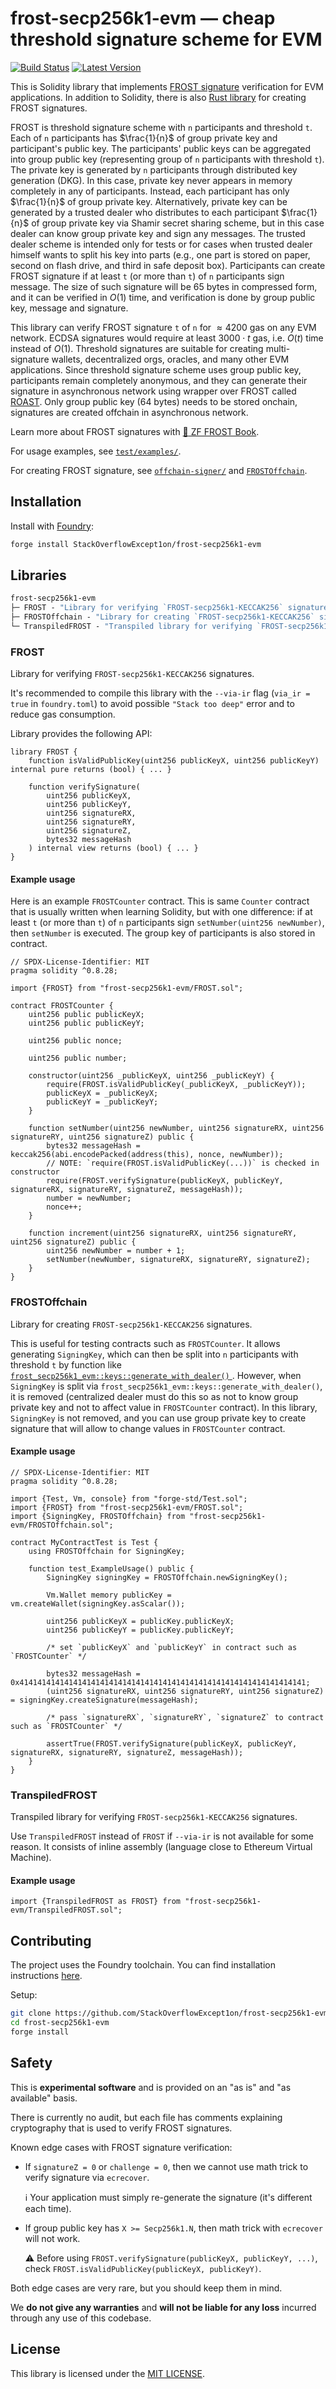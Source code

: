 # frost-secp256k1-evm &mdash; cheap threshold signature scheme for EVM

[![Build Status](https://github.com/StackOverflowExcept1on/frost-secp256k1-evm/actions/workflows/ci.yml/badge.svg)](https://github.com/StackOverflowExcept1on/frost-secp256k1-evm/actions/workflows/ci.yml)
[![Latest Version](https://img.shields.io/crates/v/frost-secp256k1-evm.svg)](https://crates.io/crates/frost-secp256k1-evm)

This is Solidity library that implements [FROST signature](https://github.com/ZcashFoundation/frost) verification for
EVM applications. In addition to Solidity, there is also [Rust library](https://crates.io/crates/frost-secp256k1-evm)
for creating FROST signatures.

FROST is threshold signature scheme with `n` participants and threshold `t`. Each of `n` participants has $\frac{1}{n}$
of group private key and participant's public key. The participants' public keys can be aggregated into group public
key (representing group of `n` participants with threshold `t`). The private key is generated by `n` participants
through distributed key generation (DKG). In this case, private key never appears in memory completely in any of
participants. Instead, each participant has only $\frac{1}{n}$ of group private key. Alternatively, private key can be
generated by a trusted dealer who distributes to each participant $\frac{1}{n}$ of group private key via Shamir secret
sharing scheme, but in this case dealer can know group private key and sign any messages. The trusted dealer scheme is
intended only for tests or for cases when trusted dealer himself wants to split his key into parts (e.g., one part is
stored on paper, second on flash drive, and third in safe deposit box). Participants can create FROST signature if at
least `t` (or more than `t`) of `n` participants sign message. The size of such signature will be 65 bytes in compressed
form, and it can be verified in $O(1)$ time, and verification is done by group public key, message and signature.

This library can verify FROST signature `t` of `n` for $\approx 4200$ gas on any EVM network. ECDSA signatures would
require at least $3000 \cdot t$ gas, i.e. $O(t)$ time instead of $O(1)$. Threshold signatures are suitable for creating
multi-signature wallets, decentralized orgs, oracles, and many other EVM applications. Since threshold signature scheme
uses group public key, participants remain completely anonymous, and they can generate their signature in asynchronous
network using wrapper over FROST called [ROAST](https://github.com/StackOverflowExcept1on/roast). Only group public
key (64 bytes) needs to be stored onchain, signatures are created offchain in asynchronous network.

Learn more about FROST signatures with [:book: ZF FROST Book](https://frost.zfnd.org/frost.html).

For usage examples, see [`test/examples/`](./test/examples).

For creating FROST signature, see [`offchain-signer/`](./offchain-signer) and [`FROSTOffchain`](#frostoffchain).

## Installation

Install with [Foundry](https://getfoundry.sh):

```bash
forge install StackOverflowExcept1on/frost-secp256k1-evm
```

## Libraries

```ml
frost-secp256k1-evm
├─ FROST - "Library for verifying `FROST-secp256k1-KECCAK256` signatures"
├─ FROSTOffchain - "Library for creating `FROST-secp256k1-KECCAK256` signatures"
└─ TranspiledFROST - "Transpiled library for verifying `FROST-secp256k1-KECCAK256` signatures"
```

### FROST

Library for verifying `FROST-secp256k1-KECCAK256` signatures.

It's recommended to compile this library with the `--via-ir` flag (`via_ir = true` in `foundry.toml`) to avoid
possible `"Stack too deep"` error and to reduce gas consumption.

Library provides the following API:

```solidity
library FROST {
    function isValidPublicKey(uint256 publicKeyX, uint256 publicKeyY) internal pure returns (bool) { ... }

    function verifySignature(
        uint256 publicKeyX,
        uint256 publicKeyY,
        uint256 signatureRX,
        uint256 signatureRY,
        uint256 signatureZ,
        bytes32 messageHash
    ) internal view returns (bool) { ... }
}
```

#### Example usage

Here is an example `FROSTCounter` contract. This is same `Counter` contract that is usually written when learning
Solidity, but with one difference: if at least `t` (or more than `t`) of `n` participants sign
`setNumber(uint256 newNumber)`, then `setNumber` is executed. The group key of participants is also stored in contract.

```solidity
// SPDX-License-Identifier: MIT
pragma solidity ^0.8.28;

import {FROST} from "frost-secp256k1-evm/FROST.sol";

contract FROSTCounter {
    uint256 public publicKeyX;
    uint256 public publicKeyY;

    uint256 public nonce;

    uint256 public number;

    constructor(uint256 _publicKeyX, uint256 _publicKeyY) {
        require(FROST.isValidPublicKey(_publicKeyX, _publicKeyY));
        publicKeyX = _publicKeyX;
        publicKeyY = _publicKeyY;
    }

    function setNumber(uint256 newNumber, uint256 signatureRX, uint256 signatureRY, uint256 signatureZ) public {
        bytes32 messageHash = keccak256(abi.encodePacked(address(this), nonce, newNumber));
        // NOTE: `require(FROST.isValidPublicKey(...))` is checked in constructor
        require(FROST.verifySignature(publicKeyX, publicKeyY, signatureRX, signatureRY, signatureZ, messageHash));
        number = newNumber;
        nonce++;
    }

    function increment(uint256 signatureRX, uint256 signatureRY, uint256 signatureZ) public {
        uint256 newNumber = number + 1;
        setNumber(newNumber, signatureRX, signatureRY, signatureZ);
    }
}
```

### FROSTOffchain

Library for creating `FROST-secp256k1-KECCAK256` signatures.

This is useful for testing contracts such as `FROSTCounter`. It allows generating `SigningKey`, which can then be split
into `n` participants with threshold `t` by function like [`frost_secp256k1_evm::keys::generate_with_dealer()`
](https://docs.rs/frost-secp256k1-evm/latest/frost_secp256k1_evm/keys/fn.generate_with_dealer.html). However, when
`SigningKey` is split via `frost_secp256k1_evm::keys::generate_with_dealer()`, it is removed (centralized dealer
must do this so as not to know group private key and not to affect value in `FROSTCounter` contract). In this library,
`SigningKey` is not removed, and you can use group private key to create signature that will allow to change values in
`FROSTCounter` contract.

#### Example usage

```solidity
// SPDX-License-Identifier: MIT
pragma solidity ^0.8.28;

import {Test, Vm, console} from "forge-std/Test.sol";
import {FROST} from "frost-secp256k1-evm/FROST.sol";
import {SigningKey, FROSTOffchain} from "frost-secp256k1-evm/FROSTOffchain.sol";

contract MyContractTest is Test {
    using FROSTOffchain for SigningKey;

    function test_ExampleUsage() public {
        SigningKey signingKey = FROSTOffchain.newSigningKey();

        Vm.Wallet memory publicKey = vm.createWallet(signingKey.asScalar());

        uint256 publicKeyX = publicKey.publicKeyX;
        uint256 publicKeyY = publicKey.publicKeyY;

        /* set `publicKeyX` and `publicKeyY` in contract such as `FROSTCounter` */

        bytes32 messageHash = 0x4141414141414141414141414141414141414141414141414141414141414141;
        (uint256 signatureRX, uint256 signatureRY, uint256 signatureZ) = signingKey.createSignature(messageHash);

        /* pass `signatureRX`, `signatureRY`, `signatureZ` to contract such as `FROSTCounter` */

        assertTrue(FROST.verifySignature(publicKeyX, publicKeyY, signatureRX, signatureRY, signatureZ, messageHash));
    }
}
```

### TranspiledFROST

Transpiled library for verifying `FROST-secp256k1-KECCAK256` signatures.

Use `TranspiledFROST` instead of `FROST` if `--via-ir` is not available for some reason. It consists of inline
assembly (language close to Ethereum Virtual Machine).

#### Example usage

```solidity
import {TranspiledFROST as FROST} from "frost-secp256k1-evm/TranspiledFROST.sol";
```

## Contributing

The project uses the Foundry toolchain. You can find installation instructions [here](https://getfoundry.sh).

Setup:

```bash
git clone https://github.com/StackOverflowExcept1on/frost-secp256k1-evm
cd frost-secp256k1-evm
forge install
```

## Safety

This is **experimental software** and is provided on an "as is" and "as available" basis.

There is currently no audit, but each file has comments explaining cryptography that is used to verify FROST signatures.

Known edge cases with FROST signature verification:

- If `signatureZ = 0` or `challenge = 0`, then we cannot use math trick to verify signature via `ecrecover`.

  :information_source: Your application must simply re-generate the signature (it's different each time).

- If group public key has `X >= Secp256k1.N`, then math trick with `ecrecover` will not work.

  :warning: Before using `FROST.verifySignature(publicKeyX, publicKeyY, ...)`, check
  `FROST.isValidPublicKey(publicKeyX, publicKeyY)`.

Both edge cases are very rare, but you should keep them in mind.

We **do not give any warranties** and **will not be liable for any loss** incurred through any use of this codebase.

## License

This library is licensed under the [MIT LICENSE](./LICENSE).
